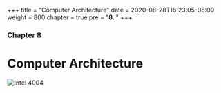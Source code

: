 +++
title = "Computer Architecture"
date = 2020-08-28T16:23:05-05:00
weight = 800
chapter = true
pre = "<b>8. </b>"
+++

### Chapter 8

# Computer Architecture

![Intel 4004](https://upload.wikimedia.org/wikipedia/commons/a/a7/KL_National_INS4004.jpg)
